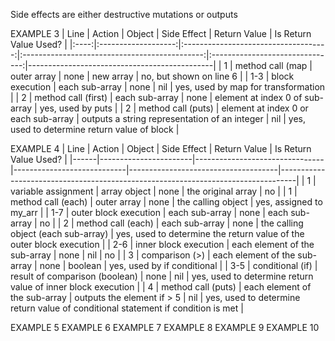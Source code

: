 Side effects are either destructive mutations or outputs

EXAMPLE 3
| Line |        Action       |                Object                |                  Side Effect                  |           Return Value          | Is Return Value Used?                        |
|:----:|:-------------------:|:------------------------------------:|:---------------------------------------------:|:-------------------------------:|----------------------------------------------|
|   1  | method call (map    | outer array                          | none                                          | new array                       | no, but shown on line 6                      |
|  1-3 | block execution     | each sub-array                       | none                                          | nil                             | yes, used by map for transformation          |
|   2  | method call (first) | each sub-array                       | none                                          | element at index 0 of sub-array | yes, used by puts                            |
|   2  | method call (puts)  | element at index 0 or each sub-array | outputs a string representation of an integer | nil                             | yes, used to determine return value of block |

EXAMPLE 4
| Line | Action                | Object                         | Side Effect                | Return Value                        | Is Return Value Used?                                                            |
|------|-----------------------|--------------------------------|----------------------------|-------------------------------------|----------------------------------------------------------------------------------|
| 1    | variable assignment   | array object                   | none                       | the original array                  | no                                                                               |
| 1    | method call (each)    | outer array                    | none                       | the calling object                  | yes, assigned to my_arr                                                          |
| 1-7  | outer block execution | each sub-array                 | none                       | each sub-array                      | no                                                                               |
| 2    | method call (each)    | each sub-array                 | none                       | the calling object (each sub-array) | yes, used to determine the return value of the outer block execution             |
| 2-6  | inner block execution | each element of the sub-array  | none                       | nil                                 | no                                                                               |
| 3    | comparison (>)        | each element of the sub-array  | none                       | boolean                             | yes, used by if conditional                                                      |
| 3-5  | conditional (if)      | result of comparison (boolean) | none                       | nil                                 | yes, used to determine return value of inner block execution                     |
| 4    | method call (puts)    | each element of the sub-array  | outputs the element if > 5 | nil                                 | yes, used to determine return value of conditional statement if condition is met |

EXAMPLE 5
EXAMPLE 6
EXAMPLE 7
EXAMPLE 8
EXAMPLE 9
EXAMPLE 10
